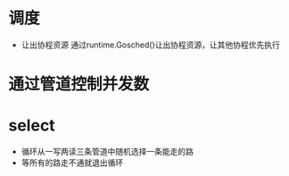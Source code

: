# 调度
- 让出协程资源 通过runtime.Gosched()让出协程资源，让其他协程优先执行

# 通过管道控制并发数

# select 
- 循环从一写两读三条管道中随机选择一条能走的路
- 等所有的路走不通就退出循环

